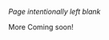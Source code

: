 *Page intentionally left blank*

More Coming soon!

<!--
Generate Plots
Solve Equations
Data Analysis
Data Regression
Regression Statistics
Optimization
Tank Overflow
Dynamic Simulation
Other Tutorials--> <!--Maybe just do everything together-->


